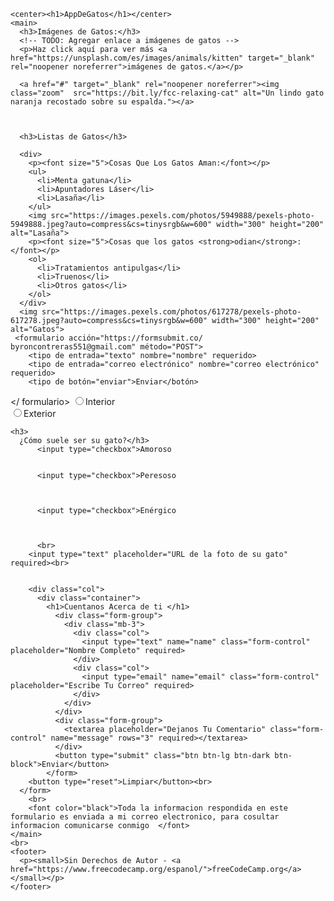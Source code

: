 <html lang="es">
  <head>
    <title>AppDeGatos</title>
    <link href="style.css" rel="stylesheet">
  </head>
  <body background="jj.gif">
  
   
    <center><h1>AppDeGatos</h1></center>
    <main>
      <h3>Imágenes de Gatos:</h3>
      <!-- TODO: Agregar enlace a imágenes de gatos -->
      <p>Haz click aquí para ver más <a href="https://unsplash.com/es/images/animals/kitten" target="_blank" rel="noopener noreferrer">imágenes de gatos.</a></p>

      <a href="#" target="_blank" rel="noopener noreferrer"><img class="zoom"  src="https://bit.ly/fcc-relaxing-cat" alt="Un lindo gato naranja recostado sobre su espalda."></a>



      <h3>Listas de Gatos</h3>

      <div>
        <p><font size="5">Cosas Que Los Gatos Aman:</font></p>
        <ul>
          <li>Menta gatuna</li>
          <li>Apuntadores Láser</li>
          <li>Lasaña</li>
        </ul>
        <img src="https://images.pexels.com/photos/5949888/pexels-photo-5949888.jpeg?auto=compress&cs=tinysrgb&w=600" width="300" height="200" alt="Lasaña">
        <p><font size="5">Cosas que los gatos <strong>odian</strong>:</font></p>
        <ol>
          <li>Tratamientos antipulgas</li>
          <li>Truenos</li>
          <li>Otros gatos</li>
        </ol>
      </div>
      <img src="https://images.pexels.com/photos/617278/pexels-photo-617278.jpeg?auto=compress&cs=tinysrgb&w=600" width="300" height="200" alt="Gatos">
     <formulario acción="https://formsubmit.co/ byroncontreras551@gmail.com" método="POST">
        <tipo de entrada="texto" nombre="nombre" requerido>
        <tipo de entrada="correo electrónico" nombre="correo electrónico" requerido>
        <tipo de botón="enviar">Enviar</botón>
   </ formulario>
        <!-- Botones de Radio -->
        <label for="interior">
          <input id="interior" type="radio" value="interior" name="interior-exterior">Interior
        </label>
        <br>
        <label for="exterior">
          <input id="exterior" type="radio" value="exterior" name="interior-exterior">Exterior
        </label>
        <br>

    
    <h3>
      ¿Cómo suele ser su gato?</h3>
          <input type="checkbox">Amoroso
         
          
          <input type="checkbox">Peresoso

          
          
          <input type="checkbox">Enérgico

        
         
          <br>
        <input type="text" placeholder="URL de la foto de su gato" required><br>
    
     
        <div class="col">
          <div class="container">
            <h1>Cuentanos Acerca de ti </h1>
              <div class="form-group">
                <div class="mb-3">
                  <div class="col">
                    <input type="text" name="name" class="form-control" placeholder="Nombre Completo" required>
                  </div>
                  <div class="col">
                    <input type="email" name="email" class="form-control" placeholder="Escribe Tu Correo" required>
                  </div>
                </div>
              </div>
              <div class="form-group">
                <textarea placeholder="Dejanos Tu Comentario" class="form-control" name="message" rows="3" required></textarea>
              </div>
              <button type="submit" class="btn btn-lg btn-dark btn-block">Enviar</button>
            </form>
        <button type="reset">Limpiar</button><br>
      </form>
        <br>
        <font color="black">Toda la informacion respondida en este formulario es enviada a mi correo electronico, para cosultar informacion comunicarse conmigo  </font>
    </main>
    <br>
    <footer>
      <p><small>Sin Derechos de Autor - <a href="https://www.freecodecamp.org/espanol/">freeCodeCamp.org</a></small></p>
    </footer>
  </body>
</html>
